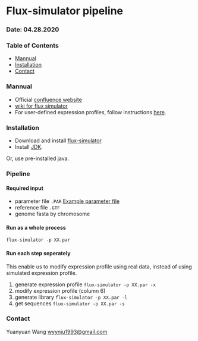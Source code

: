 # Flux-simulator pipeline
### Date: 04.28.2020


### Table of Contents
- [Mannual](#Mannual)
- [Installation](#Installation)
- [Contact](#Contact)


### Mannual
- Official [confluence website](http://confluence.sammeth.net/display/SIM/Home)
- [wiki for flux simulator](http://fluxcapacitor.wikidot.com/simulator)
- For user-defined expression profiles, follow instructions [here](http://confluence.sammeth.net/display/SIM/flux+simulator+.pro+file).


### Installation
- Download and install [flux-simulator](http://confluence.sammeth.net/display/SIM/2+-+Download)
- Install [JDK](http://www.oracle.com/technetwork/java/javase/downloads/jdk8-downloads-2133151.html).

Or, use pre-installed java.



### Pipeline
#### Required input
- parameter file `.PAR`
  [Example parameter file](paraFiles/example_unmodified.PAR)
- reference file `.GTF`
- genome fasta by chromosome


#### Run as a whole process 
`flux-simulator -p XX.par`


#### Run each step seperately
This enable us to modify expression profile using real data, instead of using simulated expression profile.

1. generate expression profile
`flux-simulator -p XX.par -x`
2. modify expression profile (column 6)
3. generate library
`flux-simulator -p XX.par -l`
4. get sequences
`flux-simulator -p XX.par -s`


### Contact
Yuanyuan Wang <wyynju1993@gmail.com>

